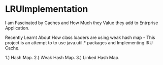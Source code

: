 # LRUImplementation

I am Fascinated by Caches and How Much they Value they add to Entrprise Application.

Recently Learnt About How class loaders are using weak hash map - This project is an attempt to to use java.util.* packages and Implementing lRU Cache.


1.) Hash Map.
2.) Weak Hash Map.
3.) Linked Hash Map.
